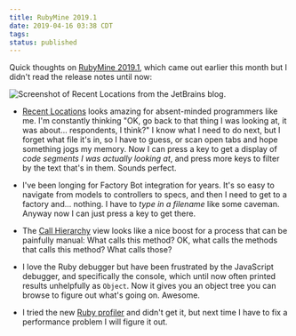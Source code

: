 ```yaml
---
title: RubyMine 2019.1
date: 2019-04-16 03:38 CDT
tags: 
status: published
---
```

Quick thoughts on [RubyMine 2019.1][new], which came out earlier this
month but I didn't read the release notes until now:

![Screenshot of Recent Locations from the JetBrains blog.][recent-image]

- [Recent Locations][recent] looks amazing for absent-minded programmers
like me. I'm constantly thinking "OK, go back to that thing I was looking at,
it was about... respondents, I think?" I know what I need to do next,
but I forget what file it's in, so I have to guess, or scan open tabs
and hope something jogs my memory. Now I can press a key to get a display
of *code segments I was actually looking at*, and press more keys to
filter by the text that's in them. Sounds perfect.

- I've been longing for Factory Bot integration for years. It's so easy to
navigate from models to controllers to specs, and then I need to get to
a factory and... nothing. I have to *type in a filename* like some
caveman. Anyway now I can just press a key to get there.
 
- The [Call Hierarchy][calls] view looks like a nice boost for a process that
  can be painfully manual: What calls this method? OK, what calls the
  methods that calls this method? What calls those?

- I love the Ruby debugger but have been frustrated by the JavaScript
debugger, and specifically the console, which until now often printed
results unhelpfully as `Object`. Now it gives you an object tree you
can browse to figure out what's going on. Awesome.
   
- I tried the new [Ruby profiler][profiler] and didn't get it, but next
time I have
to fix a performance problem I will figure it out. 

[new]: https://www.jetbrains.com/ruby/whatsnew/#v2019-1
[recent-image]: https://d3nmt5vlzunoa1.cloudfront.net/ruby/files/2019/04/rm_recent_locations.png
[recent]: https://blog.jetbrains.com/ruby/2019/04/recent-locations/
[profiler]: https://blog.jetbrains.com/ruby/2019/03/rubymine-profiler/
[calls]: https://blog.jetbrains.com/ruby/2019/02/rubymine-2019-1-call-hierarchy-truffle-ruby/#call_hierarchy_ruby

